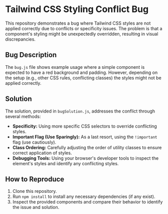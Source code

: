 # Tailwind CSS Styling Conflict Bug

This repository demonstrates a bug where Tailwind CSS styles are not applied correctly due to conflicts or specificity issues.  The problem is that a component's styling might be unexpectedly overridden, resulting in visual discrepancies.

## Bug Description

The `bug.js` file shows example usage where a simple component is expected to have a red background and padding.  However, depending on the setup (e.g., other CSS rules, conflicting classes) the styles might not be applied correctly.

## Solution

The solution, provided in `bugSolution.js`, addresses the conflict through several methods:
* **Specificity:** Using more specific CSS selectors to override conflicting styles.
* **Important Flag (Use Sparingly):**  As a last resort, using the `!important` flag (use cautiously).
* **Class Ordering:** Carefully adjusting the order of utility classes to ensure correct application of styles.
* **Debugging Tools:** Using your browser's developer tools to inspect the element's styles and identify any conflicting styles.

## How to Reproduce

1. Clone this repository.
2. Run `npm install` to install any necessary dependencies (if any exist).
3. Inspect the provided components and compare their behavior to identify the issue and solution.